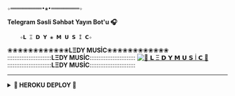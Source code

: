     ✧══════════•❀•═════════✧

   **Telegram  Səsli  Səhbət  Yayın  Bot'u 🎧**
          
        ✧𝗟 Ξ 𝗗 𝗬 ❀ 𝗠 𝗨 𝗦 İ 𝗖✧
❀❀❀❀❀❀❀❀❀❀❀❀**LΞDY MUSİC**❀❀❀❀❀❀❀❀❀❀❀❀
:::::::::::::::::::::::::**LΞDY MUSİC**::::::::::::::::::::::::::
[![🍁 𝗟 Ξ 𝗗 𝗬  𝗠 𝗨 𝗦 İ 𝗖 🍁](https://telegra.ph/file/e669d8ec6be16f4b7cc39.jpg)](https://t.me/SSmusicLedy_bot)
:::::::::::::::::::::::::**LΞDY MUSİC**::::::::::::::::::::::::::

---------

<details>
<summary><b>🏹 HEROKU DEPLOY 🏹</b></summary>
<br>

[![Deploy](https://www.herokucdn.com/deploy/button.svg)](https://heroku.com/deploy?template=https://github.com/AzeMusic/LedyMusicBot)

  ------
<details>
<summary><b>📱 TELEGRAM 📱</b></summary>
<br>

 <a href="https://t.me/ledyplaylist"><img src="https://img.shields.io/badge/Kanal%20Channel%3F-blue?&style=flat-?&logo=telegram" width=220px></a></p>
  ------
  <a href="https://t.me/SOQrup"><img src="https://img.shields.io/badge/Dəstək%20Support%3F-blue?&style=?&logo=telegram" width=220px></a></p>
 __________________
 <details>
<summary><b>☘️ OWNER ☘️</b></summary>
<br>

[![MR AĞA](https://telegra.ph/file/d12e2aa72629dc7b5c59f.jpg)](https://t.me/Tenha055)


<details>
<summary><b>Credits</b></summary>
<br>

  •[``MR AĞA``](https://github.com/AzeMusic)•
  

      ✧══════════•❀•═════════✧

